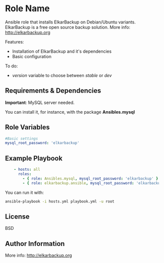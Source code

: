 Role Name
========

Ansible role that installs ElkarBackup on Debian/Ubuntu variants. ElkarBackup is a free open source backup solution. More info: http://elkarbackup.org

Features:
- Installation of ElkarBackup and it's dependencies
- Basic configuration

To do:
- _version_ variable to choose between _stable_ or _dev_

Requirements & Dependencies
------------

__Important__: MySQL server needed.

You can install it, for instance, with the package __Ansibles.mysql__


Role Variables
--------------

```yaml
#Basic settings
mysql_root_password: 'elkarbackup'
```

Example Playbook
-------------------------

```yaml
    - hosts: all
      roles:
        - { role: Ansibles.mysql, mysql_root_password: 'elkarbackup' }
        - { role: elkarbackup.ansible, mysql_root_password: 'elkarbackup' }
```

You can run it with:

```sh
ansible-playbook -i hosts.yml playbook.yml -u root
```

License
-------

BSD

Author Information
------------------

More info: http://elkarbackup.org
